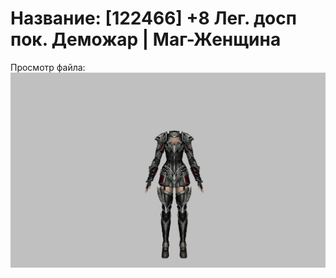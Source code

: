 # Название: [122466] +8 Лег. досп пок. Деможар | Маг-Женщина

Просмотр файла:
![p050034.png](p050034.png)